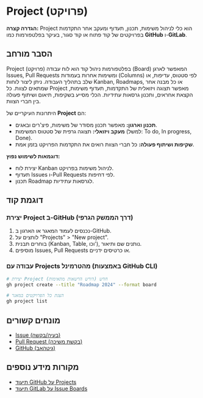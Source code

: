 # Project (פרויקט)

**הגדרה קצרה:** Project הוא כלי לניהול משימות, תכנון, תעדוף ומעקב אחר התקדמות בפרויקטים של קוד פתוח או קוד סגור, בעיקר בפלטפורמות כמו **GitHub** ו-**GitLab**.

## הסבר מורחב

Project (פרויקט) בפלטפורמות ניהול קוד הוא לוח עבודה (Board) המאפשר לארגן Issues, Pull Requests ומשימות אחרות בעמודות (Columns) לפי סטטוס, עדיפות, או שלב בתהליך העבודה. ניתן ליצור לוחות Kanban, Roadmaps, או כל מבנה אחר שמתאים לצוות. כל Project מאפשר תצוגה ויזואלית של התקדמות, תעדוף משימות, הקצאת אחראים, ותכנון גרסאות עתידיות. הכלי מסייע בשקיפות, תיאום ושיתוף פעולה בין חברי הצוות.

היתרונות העיקריים של **Project** הם:
* **תכנון וארגון:** מאפשר תכנון מסודר של משימות, פיצ'רים ובאגים.
* **מעקב ויזואלי:** תצוגה גרפית של סטטוס המשימות (למשל: To do, In progress, Done).
* **שקיפות ושיתוף פעולה:** כל חברי הצוות רואים את התקדמות הפרויקט בזמן אמת.

**דוגמאות לשימוש נפוץ:**
* יצירת לוח Kanban לניהול משימות בפרויקט.
* תעדוף Issues ו-Pull Requests לפי דחיפות.
* תכנון Roadmap לגרסאות עתידיות.

## דוגמת קוד

### יצירת Project ב-GitHub (דרך הממשק הגרפי)
1. נכנסים לעמוד המאגר או הארגון ב-GitHub.
2. לוחצים על "Projects" > "New project".
3. בוחרים תבנית (Kanban, Table, וכו'), נותנים שם ותיאור.
4. מוסיפים Issues, Pull Requests או כרטיסים ידניים.

### עבודה עם Projects מהטרמינל (באמצעות GitHub CLI)
```bash
# יצירת Project חדש (דורש הרשאות מתאימות)
gh project create --title "Roadmap 2024" --format board

# הצגת כל הפרויקטים במאגר
gh project list
```

## מונחים קשורים

* [Issue (בעיה/בקשה)](./issue.md)
* [Pull Request (בקשת משיכה)](./pull-request.md)
* [GitHub (גיטהאב)](./github.md)

## מקורות מידע נוספים

* [תיעוד GitHub על Projects](https://docs.github.com/en/issues/planning-and-tracking-with-projects/learning-about-projects/about-projects)
* [תיעוד GitLab על Issue Boards](https://docs.gitlab.com/ee/user/project/issue_board.html) 